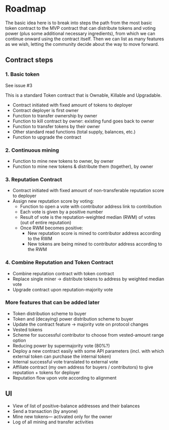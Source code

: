 
# Roadmap

The basic idea here is to break into steps the path from the most basic token contract to the MVP contract that can distribute tokens and voting power (plus some additional necessary ingredients), from which we can continue onward using the contract itself. Then we can list as many features as we wish, letting the community decide about the way to move forward.

## Contract steps

### 1. Basic token

See issue #3

This is a standard Token contract that is Ownable, Killable and Upgradable.

* Contract initiated with fixed amount of tokens to deployer
* Contract deployer is first owner
* Function to transfer ownership by owner
* Function to kill contract by owner: existing fund goes back to owner
* Function to transfer tokens by their owner
* Other standard read functions (total supply, balances, etc.)
* Function to upgrade the contract

### 2. Continuous mining

* Function to mine new tokens to owner, by owner
* Function to mine new tokens & distribute them (together), by owner

### 3. Reputation Contract

* Contract initiated with fixed amount of non-transferable reputation score to deployer
* Assign new reputation score by voting:
  * Function to open a vote with contributor address link to contribution
  * Each vote is given by a positive number
  * Result of vote is the reputation-weighted median (RWM) of votes (out of entire reputation)
  * Once RWM becomes positive:
    * New reputation score is mined to contributor address according to the RWM
    * New tokens are being mined to contributor address according to the RWM


### 4. Combine Reputation and Token Contract

* Combine reputation contract with token contract
* Replace single miner → distribute tokens to address by weighted median vote
* Upgrade contract upon reputation-majority vote


### More features that can be added later

* Token distribution scheme to buyer
* Token and (decaying) power distribution scheme to buyer
* Update the contract feature → majority vote on protocol changes
* Vested tokens
* Scheme for successful contributor to choose from vested-amount range option
* Reducing power by supermajority vote (80%?)
* Deploy a new contract easily with some API parameters (incl. with which external token can purchase the internal token)
* Internal successful vote translated to external vote
* Affiliate contract (my own address for buyers / contributors) to give reputation + tokens for deployer
* Reputation flow upon vote according to alignment

## UI

* View of list of positive-balance addresses and their balances
* Send a transaction (by anyone)
* Mine new tokens— activated only for the owner
* Log of all mining and transfer activities
